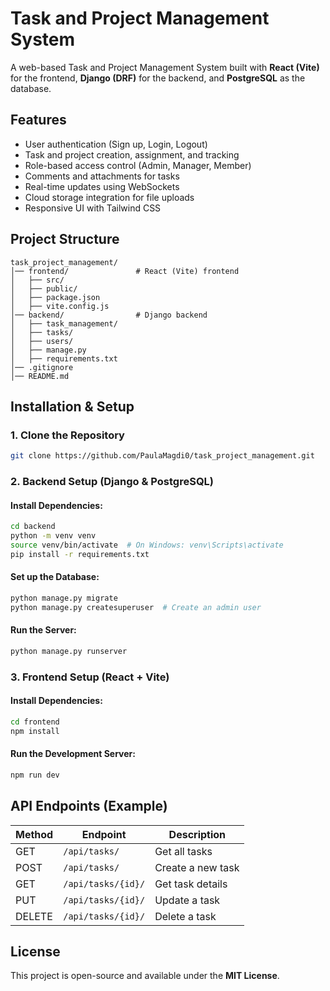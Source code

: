 # Task and Project Management System

A web-based Task and Project Management System built with **React (Vite)** for the frontend, **Django (DRF)** for the backend, and **PostgreSQL** as the database.

## Features

- User authentication (Sign up, Login, Logout)
- Task and project creation, assignment, and tracking
- Role-based access control (Admin, Manager, Member)
- Comments and attachments for tasks
- Real-time updates using WebSockets
- Cloud storage integration for file uploads
- Responsive UI with Tailwind CSS

## Project Structure

```
task_project_management/
│── frontend/               # React (Vite) frontend
│   ├── src/
│   ├── public/
│   ├── package.json
│   ├── vite.config.js
│── backend/                # Django backend
│   ├── task_management/
│   ├── tasks/
│   ├── users/
│   ├── manage.py
│   ├── requirements.txt
│── .gitignore
│── README.md
```

## Installation & Setup

### 1. Clone the Repository

```bash
git clone https://github.com/PaulaMagdi0/task_project_management.git
```

### 2. Backend Setup (Django & PostgreSQL)

#### Install Dependencies:

```bash
cd backend
python -m venv venv
source venv/bin/activate  # On Windows: venv\Scripts\activate
pip install -r requirements.txt
```

#### Set up the Database:

```bash
python manage.py migrate
python manage.py createsuperuser  # Create an admin user
```

#### Run the Server:

```bash
python manage.py runserver
```

### 3. Frontend Setup (React + Vite)

#### Install Dependencies:

```bash
cd frontend
npm install
```

#### Run the Development Server:

```bash
npm run dev
```

## API Endpoints (Example)

| Method | Endpoint           | Description       |
| ------ | ------------------ | ----------------- |
| GET    | `/api/tasks/`      | Get all tasks     |
| POST   | `/api/tasks/`      | Create a new task |
| GET    | `/api/tasks/{id}/` | Get task details  |
| PUT    | `/api/tasks/{id}/` | Update a task     |
| DELETE | `/api/tasks/{id}/` | Delete a task     |

## License

This project is open-source and available under the **MIT License**.
